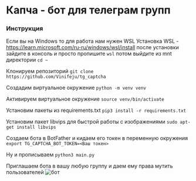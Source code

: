 # Капча - бот для телеграм групп

### Инструкция

Если вы на Windows то для работа нам нужен WSL
Установка WSL - https://learn.microsoft.com/ru-ru/windows/wsl/install
после установки зайдите в консоль и просто пропишите `wsl` потом выйдите из mnt директории `cd ~`

Клонируем репозиторий
`git clone https://github.com/Vinifeju/tg_captcha`

Создадим виртуальное окружение
`python -m venv venv`

Активируем виртуальное окружение
`source venv/bin/activate`

Установим пакеты из requirements.txt
`pip3 install -r requirements.txt`

Установим пакет libvips для быстрой работы с изображениями
`sudo apt-get install libvips`

Создаем бота в BotFather и кидаем его токен в переменную окружения
`export TG_CAPTCHA_BOT_TOKEN=<Ваш токен>` 

Ну и прописываем
`python3 main.py`


Приглашаем бота в вашу любую группу и даем ему права мутить пользователей
![бот](https://i.ibb.co.com/P9VXTdP/2023-12-25-160338.png)


